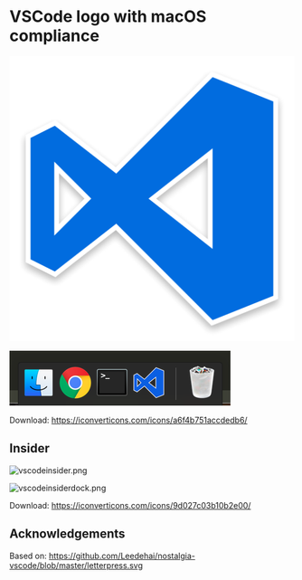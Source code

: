 # VSCode logo with macOS compliance

![vscode.png](https://github.com/1l0/logo/raw/master/vscode/vscode.png)

![vscodedock.png](https://github.com/1l0/logo/raw/master/vscode/vscodedock.png)

Download:
https://iconverticons.com/icons/a6f4b751accdedb6/

## Insider

![vscodeinsider.png]()

![vscodeinsiderdock.png]()

Download:
https://iconverticons.com/icons/9d027c03b10b2e00/

## Acknowledgements

Based on:
https://github.com/Leedehai/nostalgia-vscode/blob/master/letterpress.svg
